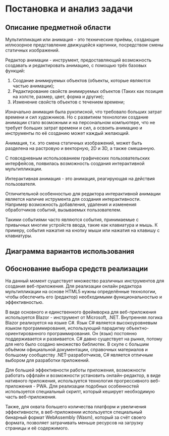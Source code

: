 # Постановка и анализ задачи

## Описание предметной области

Мультипликация или анимация - это технические приёмы, создающие иллюзорное представление движущейся картинки, посредством смены статичных изображений.

Редактор анимации - инструмент, предоставляющий возможность создавать и редактировать анимацию, с помощью трёх базовых функций:

1) Создание анимируемых объектов (объекты, которые являются частью анимации);
2) Редактирование свойств анимируемых объектов (Таких как позиция на холсте, размер, цвет, форма и другие);
3) Изменение свойств объектов с течением времени;

Изначально анимация была рукописной, что требовало больших затрат времени и сил художников. Но с развитием технологии создание анимации стало возможным и на персональном компьютере, что не требует больших затрат времени и сил, а освоить анимацию и инструменты по её созданию может каждый желающий.

Анимация, т.к. это смена статичных изображений, может быть разделена на растровую и векторную, 2D и 3D, а также смешанную.

С повседневным использованием графических пользовательских интерфейсов, появилась возможность создания интерактивной мультипликации.

Интерактивная анимация - это анимация, реагирующая на действия пользователя.

Отличительной особенностью для редактора интерактивной анимации является наличие иструмента для создания интерактивности. Например возможность добавления, удаления и изменения обработчиков событий, вызываемых пользователем.

Такими событиями часто являются события, принимаемые с привычных многим устройств ввода, такие как клавиатура и мышь. К примеру, события нажатия на кнопку мыши или нажатия на клавишу с клавиатуры.

## Диаграмма вариантов использования

## Обоснование выбора средств реализации

На данный момент существует множество различных инструментов для создания веб-приложения. Для реализации онлайн редактора мультипликации на основе HTML5 нужны определённые технологии, чтобы обеспечить его (редактор) необходимыми функциональностью и эффективностью.

В виде основного и единственного фреймворка для веб-приложения используется Blazor - инструмент от Microsoft, .NET. Внутренняя логика Blazor реализуется на языке C#. Язык C# является высокоуровневым языком программирования, использующий парадигму объектно-ориентированного программирования. Он (язык) постоянно поддерживается и развивается. C# давно существует на рынке, потому для него было создано множество библиотек. В скупе с большим объёмом официальной документации, справочных материалов и большому сообществу .NET-разработчиков, C# является отличным выбором для разработки приложений.

Для большей эффективности работы приложения, возможности работать оффлайн и возможности установить онлайн-редактор, в виде нативного приложения, используется технология прогрессивного веб-приложения - PWA. Для реализации подобных особенностей используется специальный скрипт, который кеширует необходимую часть веб-приложения.

Также, для охвата большего количества платформ и увеличения эффективности, в веб-приложении используется специальный бинарный формат WebAssembly (Wasm), который за счёт своего формата, позволяет затрачивать меньше ресурсов на загрузку страницы и её содержимого.
